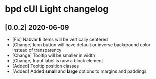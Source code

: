 # bpd cUI Light changelog

## [0.0.2] 2020-06-09
* [Fix] Nabvar **li** items will be vertically centered
* [Change] Icon button will have default or inverse background color instead of transparency
* [Change] Tooltip will be smaller in width
* [Change] Input label is now a block element
* [Added] Tooltip position classes
* [Added] Added **small** and **large** options to margins and paddings